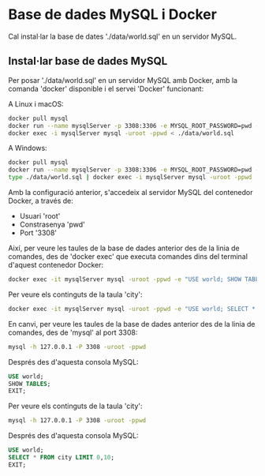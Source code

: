 # Base de dades MySQL i Docker

Cal instal·lar la base de dates './data/world.sql' en un servidor MySQL.

## Instal·lar base de dades MySQL

Per posar './data/world.sql' en un servidor MySQL amb Docker, amb la comanda 'docker' disponible i el servei 'Docker' funcionant:

A Linux i macOS:
```bash
docker pull mysql
docker run --name mysqlServer -p 3308:3306 -e MYSQL_ROOT_PASSWORD=pwd -d mysql
docker exec -i mysqlServer mysql -uroot -ppwd < ./data/world.sql
```

A Windows:
```bash
docker pull mysql
docker run --name mysqlServer -p 3308:3306 -e MYSQL_ROOT_PASSWORD=pwd -d mysql
type ./data/world.sql | docker exec -i mysqlServer mysql -uroot -ppwd
```

Amb la configuració anterior, s'accedeix al servidor MySQL del contenedor Docker, a través de:

* Usuari 'root'
* Constrasenya 'pwd'
* Port '3308'

Així, per veure les taules de la base de dades anterior des de la linia de comandes, des de 'docker exec' que executa comandes dins del terminal d'aquest contenedor Docker:

```bash
docker exec -it mysqlServer mysql -uroot -ppwd -e "USE world; SHOW TABLES;"
```

Per veure els continguts de la taula 'city':

```bash
docker exec -it mysqlServer mysql -uroot -ppwd -e "USE world; SELECT * FROM city LIMIT 0,10;"
```

En canvi, per veure les taules de la base de dades anterior des de la linia de comandes, des de 'mysql' al port 3308:

```bash
mysql -h 127.0.0.1 -P 3308 -uroot -ppwd
```

Després des d'aquesta consola MySQL:
```SQL
USE world;
SHOW TABLES;
EXIT;
```

Per veure els continguts de la taula 'city':

```bash
mysql -h 127.0.0.1 -P 3308 -uroot -ppwd
```

Després des d'aquesta consola MySQL:
```SQL
USE world;
SELECT * FROM city LIMIT 0,10;
EXIT;
```

